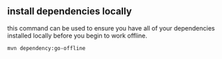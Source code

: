 ## install dependencies locally
this command can be used to ensure you have all of your dependencies installed locally before you begin to work offline.
```
mvn dependency:go-offline
```
